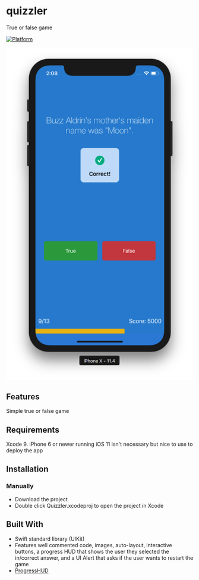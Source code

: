 # quizzler
True or false game

[![Platform](https://img.shields.io/cocoapods/p/LFAlertController.svg?style=flat)](http://cocoapods.org/pods/LFAlertController)

![Alt text](/quizscreenshot.png)

## Features
Simple true or false game

## Requirements
Xcode 9. iPhone 6 or newer running iOS 11 isn't necessary but nice to use to deploy the app

## Installation
### Manually
- Download the project
- Double click Quizzler.xcodeproj to open the project in Xcode

## Built With
- Swift standard library (UIKit)
- Features well commented code, images, auto-layout, interactive buttons, a progress HUD that shows the user they selected the in/correct answer, and a UI Alert that asks if the user wants to restart the game
- [ProgressHUD](https://github.com/relatedcode/ProgressHUD)

